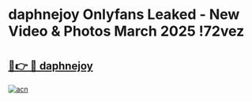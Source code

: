 # daphnejoy Onlyfans Leaked - New Video & Photos March 2025 !72vez

# <h2><a href="https://0mqhjf.iuczelnia.edu.pl?title=daphnejoy&ref=72vez">🔗👉 🔴 daphnejoy</a></h2>

[![acn](https://github.com/user-attachments/assets/0f9c940e-d8b0-45ae-aac7-cd30a18b3e1c)](https://0mqhjf.iuczelnia.edu.pl?title=daphnejoy&ref=72vez)

